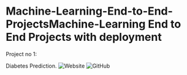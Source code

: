 # Machine-Learning-End-to-End-ProjectsMachine-Learning End to End  Projects with deployment


Project no 1:


Diabetes Prediction.
![Website](https://diabetes-pridictions.herokuapp.com/)  ![GitHub](https://github.com/Muhammad-Ahmad-AI/Diabetes-Prediction)

